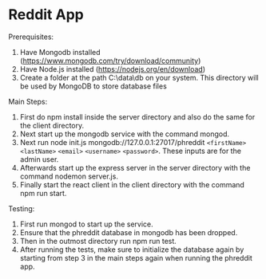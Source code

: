 # Reddit App
Prerequisites:
1. Have Mongodb installed (https://www.mongodb.com/try/download/community)
2. Have Node.js installed (https://nodejs.org/en/download)
3. Create a folder at the path C:\data\db on your system. This directory will be used by MongoDB to store database files

Main Steps:
1. First do npm install inside the server directory and also do the same for the client directory.
2. Next start up the mongodb service with the command mongod.
3. Next run node init.js mongodb://127.0.0.1:27017/phreddit `<firstName>` `<lastName>` `<email>` `<username>` `<password>`. These inputs are for the admin user.
4. Afterwards start up the express server in the server directory with the command nodemon server.js.
5. Finally start the react client in the client directory with the command npm run start.


Testing:
1. First run mongod to start up the service.
2. Ensure that the phreddit database in mongodb has been dropped. 
3. Then in the outmost directory run npm run test.
4. After running the tests, make sure to initialize the database again by starting from step 3 in the main steps again when running the phreddit app.


 
 
